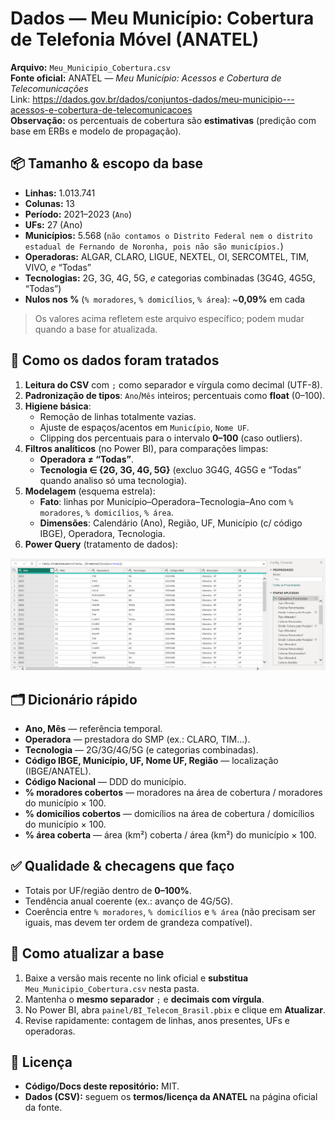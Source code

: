 # Dados — Meu Município: Cobertura de Telefonia Móvel (ANATEL)

**Arquivo:** `Meu_Municipio_Cobertura.csv`  
**Fonte oficial:** ANATEL — *Meu Município: Acessos e Cobertura de Telecomunicações*  
Link: https://dados.gov.br/dados/conjuntos-dados/meu-municipio---acessos-e-cobertura-de-telecomunicacoes  
**Observação:** os percentuais de cobertura são **estimativas** (predição com base em ERBs e modelo de propagação).

## 📦 Tamanho & escopo da base 
- **Linhas:** 1.013.741
- **Colunas:** 13
- **Período:** 2021–2023 (`Ano`)
- **UFs:** 27 (Ano)
- **Municípios:** 5.568 (`não contamos o Distrito Federal nem o distrito estadual de Fernando de Noronha, pois não são municípios.`)
- **Operadoras:** ALGAR, CLARO, LIGUE, NEXTEL, OI, SERCOMTEL, TIM, VIVO, *e* “Todas”
- **Tecnologias:** 2G, 3G, 4G, 5G, *e* categorias combinadas (3G4G, 4G5G, “Todas”)
- **Nulos nos %** (`% moradores`, `% domicílios`, `% área`): ~**0,09%** em cada

> Os valores acima refletem este arquivo específico; podem mudar quando a base for atualizada.


## 🧰 Como os dados foram tratados


1. **Leitura do CSV** com `;` como separador e vírgula como decimal (UTF-8).
2. **Padronização de tipos**: `Ano`/`Mês` inteiros; percentuais como **float** (0–100).
3. **Higiene básica**:
   - Remoção de linhas totalmente vazias.
   - Ajuste de espaços/acentos em `Município`, `Nome UF`.
   - Clipping dos percentuais para o intervalo **0–100** (caso outliers).
4. **Filtros analíticos** (no Power BI), para comparações limpas:
   - **Operadora ≠ “Todas”**.
   - **Tecnologia ∈ {2G, 3G, 4G, 5G}** (excluo 3G4G, 4G5G e “Todas” quando analiso só uma tecnologia).
5. **Modelagem** (esquema estrela):
   - **Fato**: linhas por Município–Operadora–Tecnologia–Ano com `% moradores`, `% domicílios`, `% área`.
   - **Dimensões**: Calendário (Ano), Região, UF, Município (c/ código IBGE), Operadora, Tecnologia.
6. **Power Query** (tratamento de dados):

![Tratamento dos dados](imagens/power_query.png)

## 🗂️ Dicionário rápido
- **Ano, Mês** — referência temporal.
- **Operadora** — prestadora do SMP (ex.: CLARO, TIM…).
- **Tecnologia** — 2G/3G/4G/5G (e categorias combinadas).
- **Código IBGE, Município, UF, Nome UF, Região** — localização (IBGE/ANATEL).
- **Código Nacional** — DDD do município.
- **% moradores cobertos** — moradores na área de cobertura / moradores do município × 100.
- **% domicílios cobertos** — domicílios na área de cobertura / domicílios do município × 100.
- **% área coberta** — área (km²) coberta / área (km²) do município × 100.

## ✅ Qualidade & checagens que faço
- Totais por UF/região dentro de **0–100%**.
- Tendência anual coerente (ex.: avanço de 4G/5G).
- Coerência entre `% moradores`, `% domicílios` e `% área` (não precisam ser iguais, mas devem ter ordem de grandeza compatível).

## 🔄 Como atualizar a base
1. Baixe a versão mais recente no link oficial e **substitua** `Meu_Municipio_Cobertura.csv` nesta pasta.
2. Mantenha o **mesmo separador** `;` e **decimais com vírgula**.
3. No Power BI, abra `painel/BI_Telecom_Brasil.pbix` e clique em **Atualizar**.
4. Revise rapidamente: contagem de linhas, anos presentes, UFs e operadoras.

## 📄 Licença
- **Código/Docs deste repositório:** MIT.  
- **Dados (CSV):** seguem os **termos/licença da ANATEL** na página oficial da fonte.
